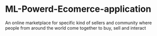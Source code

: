 # ML-Powerd-Ecomerce-application
An online marketplace for specific kind of sellers and community where people from around the world come together to buy, sell and interact
